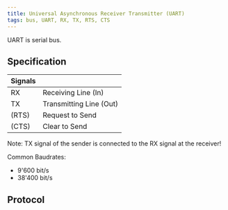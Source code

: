 ```yaml
---
title: Universal Asynchronous Receiver Transmitter (UART)
tags: bus, UART, RX, TX, RTS, CTS
---
```


UART is serial bus.


## Specification

| Signals | |
|------|---|
| RX | Receiving Line (In) |
| TX | Transmitting Line (Out) |
| (RTS) | Request to Send |
| (CTS) | Clear to Send |

Note: TX signal of the sender is connected to the RX signal at the receiver!

Common Baudrates:
*  9'600 bit/s
* 38'400 bit/s


## Protocol
